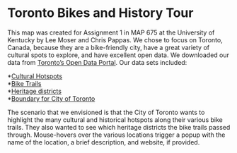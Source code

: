 # Toronto Bikes and History Tour
This map was created for Assignment 1 in MAP 675 at the University of Kentucky by Lee Moser and Chris Pappas. We chose to focus on Toronto, Canada, because they are a bike-friendly city, have a great variety of cultural spots to explore, and have excellent open data. We downloaded our data from [Toronto’s Open Data Portal](https://www1.toronto.ca/wps/portal/contentonly?vgnextoid=9e56e03bb8d1e310VgnVCM10000071d60f89RCRD). Our data sets included:

  *[Cultural Hotspots](https://www1.toronto.ca/wps/portal/contentonly?vgnextoid=c63e6b6911b31510VgnVCM10000071d60f89RCRD&vgnextchannel=1a66e03bb8d1e310VgnVCM10000071d60f89RCRD)  
  *[Bike Trails](https://www1.toronto.ca/wps/portal/contentonly?vgnextoid=9ecd5f9cd70bb210VgnVCM1000003dd60f89RCRD&vgnextchannel=1a66e03bb8d1e310VgnVCM10000071d60f89RCRD)  
  *[Heritage districts](https://www1.toronto.ca/wps/portal/contentonly?vgnextoid=6c53137135b85410VgnVCM10000071d60f89RCRD&vgnextchannel=1a66e03bb8d1e310VgnVCM10000071d60f89RCRD)  
  *[Boundary for City of Toronto](https://www1.toronto.ca/wps/portal/contentonly?vgnextoid=c1a6e72ced779310VgnVCM1000003dd60f89RCRD&vgnextchannel=1a66e03bb8d1e310VgnVCM10000071d60f89RCRD)  

The scenario that we envisioned is that the City of Toronto wants to highlight the many cultural and historical hotspots along their various bike trails. They also wanted to see which heritage districts the bike trails passed through. Mouse-hovers over the various locations trigger a popup with the name of the location, a brief description, and website, if provided.